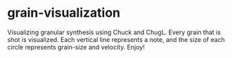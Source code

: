 # grain-visualization
Visualizing granular synthesis using Chuck and ChugL. Every grain that is shot is visualized. Each vertical line represents a note, and the size of each circle represents grain-size and velocity. Enjoy!
